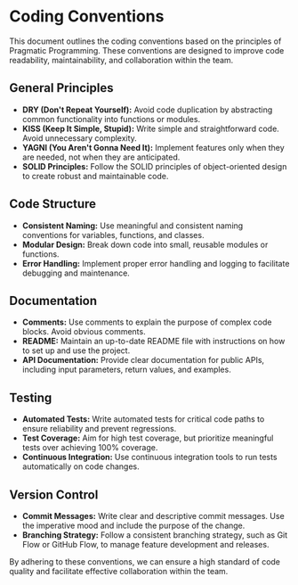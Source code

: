 # Coding Conventions

This document outlines the coding conventions based on the principles of Pragmatic Programming. These conventions are designed to improve code readability, maintainability, and collaboration within the team.

## General Principles

- **DRY (Don't Repeat Yourself):** Avoid code duplication by abstracting common functionality into functions or modules.
- **KISS (Keep It Simple, Stupid):** Write simple and straightforward code. Avoid unnecessary complexity.
- **YAGNI (You Aren't Gonna Need It):** Implement features only when they are needed, not when they are anticipated.
- **SOLID Principles:** Follow the SOLID principles of object-oriented design to create robust and maintainable code.

## Code Structure

- **Consistent Naming:** Use meaningful and consistent naming conventions for variables, functions, and classes.
- **Modular Design:** Break down code into small, reusable modules or functions.
- **Error Handling:** Implement proper error handling and logging to facilitate debugging and maintenance.

## Documentation

- **Comments:** Use comments to explain the purpose of complex code blocks. Avoid obvious comments.
- **README:** Maintain an up-to-date README file with instructions on how to set up and use the project.
- **API Documentation:** Provide clear documentation for public APIs, including input parameters, return values, and examples.

## Testing

- **Automated Tests:** Write automated tests for critical code paths to ensure reliability and prevent regressions.
- **Test Coverage:** Aim for high test coverage, but prioritize meaningful tests over achieving 100% coverage.
- **Continuous Integration:** Use continuous integration tools to run tests automatically on code changes.

## Version Control

- **Commit Messages:** Write clear and descriptive commit messages. Use the imperative mood and include the purpose of the change.
- **Branching Strategy:** Follow a consistent branching strategy, such as Git Flow or GitHub Flow, to manage feature development and releases.

By adhering to these conventions, we can ensure a high standard of code quality and facilitate effective collaboration within the team.
